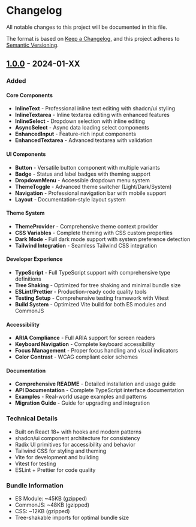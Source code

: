 # Changelog

All notable changes to this project will be documented in this file.

The format is based on [Keep a Changelog](https://keepachangelog.com/en/1.0.0/),
and this project adheres to [Semantic Versioning](https://semver.org/spec/v2.0.0.html).

## [1.0.0] - 2024-01-XX

### Added

#### Core Components

- **InlineText** - Professional inline text editing with shadcn/ui styling
- **InlineTextarea** - Inline textarea editing with enhanced features
- **InlineSelect** - Dropdown selection with inline editing
- **AsyncSelect** - Async data loading select components
- **EnhancedInput** - Feature-rich input components
- **EnhancedTextarea** - Advanced textarea with validation

#### UI Components

- **Button** - Versatile button component with multiple variants
- **Badge** - Status and label badges with theming support
- **DropdownMenu** - Accessible dropdown menu system
- **ThemeToggle** - Advanced theme switcher (Light/Dark/System)
- **Navigation** - Professional navigation bar with mobile support
- **Layout** - Documentation-style layout system

#### Theme System

- **ThemeProvider** - Comprehensive theme context provider
- **CSS Variables** - Complete theming with CSS custom properties
- **Dark Mode** - Full dark mode support with system preference detection
- **Tailwind Integration** - Seamless Tailwind CSS integration

#### Developer Experience

- **TypeScript** - Full TypeScript support with comprehensive type definitions
- **Tree Shaking** - Optimized for tree shaking and minimal bundle size
- **ESLint/Prettier** - Production-ready code quality tools
- **Testing Setup** - Comprehensive testing framework with Vitest
- **Build System** - Optimized Vite build for both ES modules and CommonJS

#### Accessibility

- **ARIA Compliance** - Full ARIA support for screen readers
- **Keyboard Navigation** - Complete keyboard accessibility
- **Focus Management** - Proper focus handling and visual indicators
- **Color Contrast** - WCAG compliant color schemes

#### Documentation

- **Comprehensive README** - Detailed installation and usage guide
- **API Documentation** - Complete TypeScript interface documentation
- **Examples** - Real-world usage examples and patterns
- **Migration Guide** - Guide for upgrading and integration

### Technical Details

- Built on React 18+ with hooks and modern patterns
- shadcn/ui component architecture for consistency
- Radix UI primitives for accessibility and behavior
- Tailwind CSS for styling and theming
- Vite for development and building
- Vitest for testing
- ESLint + Prettier for code quality

### Bundle Information

- ES Module: ~45KB (gzipped)
- CommonJS: ~48KB (gzipped)
- CSS: ~12KB (gzipped)
- Tree-shakable imports for optimal bundle size

[1.0.0]: https://github.com/shan2new/shanfu-ui/releases/tag/v1.0.0
